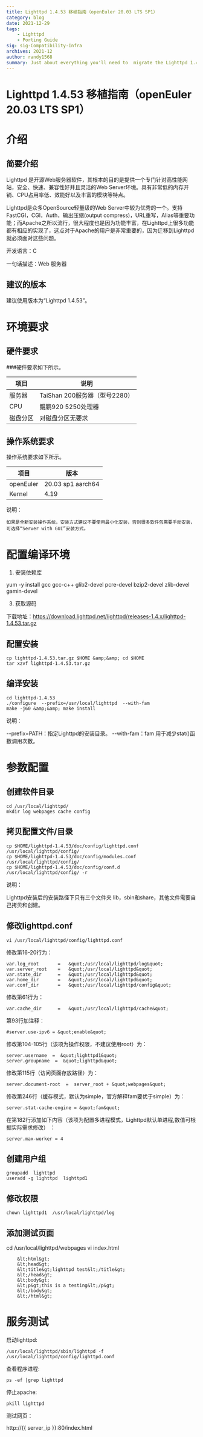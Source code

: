 ```yaml
---
title: Lighttpd 1.4.53 移植指南（openEuler 20.03 LTS SP1）
category: blog 
date: 2021-12-29
tags: 
    - Lighttpd
    - Porting Guide
sig: sig-Compatibility-Infra
archives: 2021-12
author: randy1568
summary: Just about everything you'll need to  migrate the Lighttpd 1.4.53
---
```


# Lighttpd 1.4.53 移植指南（openEuler 20.03 LTS SP1）

# 介绍

## 简要介绍

Lighttpd 是开源Web服务器软件，其根本的目的是提供一个专门针对高性能网站，安全、快速、兼容性好并且灵活的Web Server环境。具有非常低的内存开销、CPU占用率低、效能好以及丰富的模块等特点。

Lighttpd是众多OpenSource轻量级的Web Server中较为优秀的一个。支持FastCGI，CGI，Auth，输出压缩(output compress)，URL重写，Alias等重要功能；而Apache之所以流行，很大程度也是因为功能丰富，在Lighttpd上很多功能都有相应的实现了，这点对于Apache的用户是非常重要的，因为迁移到Lighttpd就必须面对这些问题。

开发语言：C

一句话描述：Web 服务器

## 建议的版本

建议使用版本为“Lighttpd 1.4.53”。

# 环境要求

## 硬件要求

###硬件要求如下所示。

|项目|说明|
|-----|-----|
|服务器 |TaiShan 200服务器（型号2280）|
|CPU|鲲鹏920 5250处理器|
|磁盘分区|对磁盘分区无要求|

## 操作系统要求

操作系统要求如下所示。

项目 | 版本
----- | -----
openEuler | 20.03 sp1 aarch64
Kernel | 4.19

说明：

    如果是全新安装操作系统，安装方式建议不要使用最小化安装，否则很多软件包需要手动安装，可选择“Server with GUI”安装方式。

# 配置编译环境

1. 安装依赖库

 yum -y install gcc gcc-c++ glib2-devel pcre-devel bzip2-devel zlib-devel gamin-devel

3. 获取源码

 下载地址：https://download.lighttpd.net/lighttpd/releases-1.4.x/lighttpd-1.4.53.tar.gz

## 配置安装

```
cp lighttpd-1.4.53.tar.gz $HOME &amp;&amp; cd $HOME
tar xzvf lighttpd-1.4.53.tar.gz
```

## 编译安装

```
cd lighttpd-1.4.53
./configure  --prefix=/usr/local/lighttpd  --with-fam
make -j60 &amp;&amp; make install
```

说明：

 --prefix=PATH：指定Lighttpd的安装目录。
 --with-fam：fam 用于减少stat()函数调用次数。


# 参数配置

## 创建软件目录

```
cd /usr/local/lighttpd/
mkdir log webpages cache config
```

## 拷贝配置文件/目录

```
cp $HOME/lighttpd-1.4.53/doc/config/lighttpd.conf  /usr/local/lighttpd/config/
cp $HOME/lighttpd-1.4.53/doc/config/modules.conf   /usr/local/lighttpd/config/
cp $HOME/lighttpd-1.4.53/doc/config/conf.d         /usr/local/lighttpd/config/ -r
```

说明：

 Lighttpd安装后的安装路径下只有三个文件夹 lib，sbin和share，其他文件需要自己拷贝和创建。

## 修改lighttpd.conf

```
vi /usr/local/lighttpd/config/lighttpd.conf

```

修改第16-20行为：

```
var.log_root       =   &quot;/usr/local/lighttpd/log&quot;
var.server_root    =   &quot;/usr/local/lighttpd&quot;
var.state_dir      =   &quot;/usr/local/lighttpd&quot;
var.home_dir       =   &quot;/usr/local/lighttpd&quot;
var.conf_dir       =   &quot;/usr/local/lighttpd/config&quot;
```

修改第61行为：

```
var.cache_dir      =   &quot;/usr/local/lighttpd/cache&quot;
```

第93行加注释：

```
#server.use-ipv6 = &quot;enable&quot;
```

修改第104-105行（该项为操作权限，不建议使用root）为：

```
server.username  =  &quot;lighttpd1&quot;
server.groupname  =  &quot;lighttpd&quot;
```

修改第115行（访问页面存放路径）为：

```
server.document-root  =  server_root + &quot;webpages&quot;
```

修改第246行（缓存模式，默认为simple，官方解释fam要优于simple）为：

```
server.stat-cache-engine = &quot;fam&quot;
```

在第182行添加如下内容（该项为配置多进程模式，Lighttpd默认单进程,数值可根据实际需求修改） ：

```
server.max-worker = 4
```

## 创建用户组

```
groupadd  lighttpd
useradd -g lighttpd  lighttpd1
```

## 修改权限

```
chown lighttpd1  /usr/local/lighttpd/log
```

## 添加测试页面

 cd /usr/local/lighttpd/webpages
 vi index.html 

```
	&lt;html&gt;
	&lt;head&gt;
	&lt;title&gt;lighttpd test&lt;/title&gt;
	&lt;/head&gt;
	&lt;body&gt;
	&lt;p&gt;this is a testing&lt;/p&gt;
	&lt;/body&gt;
	&lt;/html&gt;
```

# 服务测试

启动lighttpd:

```
/usr/local/lighttpd/sbin/lighttpd -f /usr/local/lighttpd/config/lighttpd.conf
```

查看程序进程:


```
ps -ef |grep lighttpd
```

停止apache:

```
pkill lighttpd
```

测试网页：

 http://{{ server_ip }}:80/index.html
